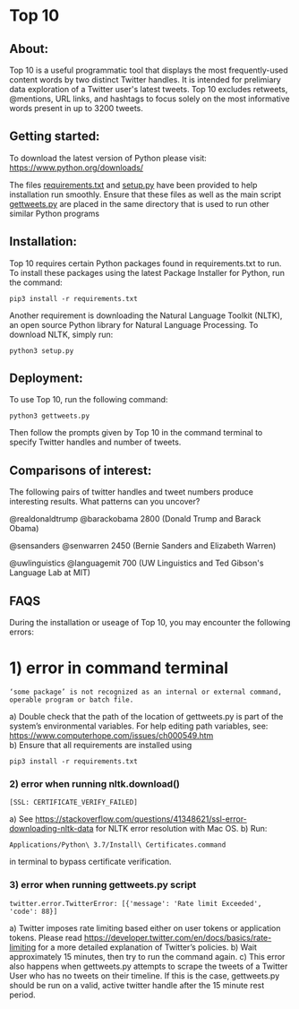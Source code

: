 # Top 10 


## About:
Top 10 is a useful programmatic tool that displays the most frequently-used content words by two distinct Twitter handles. It is intended for prelimiary data exploration of a Twitter user's latest tweets. Top 10 excludes retweets, @mentions, URL links, and hashtags to focus solely on the most informative words present in up to 3200 tweets.

## Getting started:
To download the latest version of Python please visit: https://www.python.org/downloads/ 

The files [requirements.txt](/requirements.txt) and [setup.py](setup.py) have been provided to help installation run smoothly. Ensure that these files as well as the main script [gettweets.py](/gettweets.py) are placed in the same directory that is used to run other similar Python programs

## Installation:
Top 10 requires certain Python packages found in requirements.txt to run. To install these packages using the latest Package Installer for Python, run the command: 
```
pip3 install -r requirements.txt
```
Another requirement is downloading the Natural Language Toolkit (NLTK), an open source Python library for Natural Language Processing. To download NLTK, simply run:
```
python3 setup.py
```

## Deployment:
To use Top 10, run the following command:
```
python3 gettweets.py
```
Then follow the prompts given by Top 10 in the command terminal to specify Twitter handles and number of tweets. 

## Comparisons of interest:
The following pairs of twitter handles and tweet numbers produce interesting results. What patterns can you uncover?

@realdonaldtrump @barackobama 2800    (Donald Trump and Barack Obama)

@sensanders @senwarren 2450    (Bernie Sanders and Elizabeth Warren)

@uwlinguistics @languagemit 700    (UW Linguistics and Ted Gibson's Language Lab at MIT)

## FAQS
During the installation or useage of Top 10, you may encounter the following errors:
# 1) error in command terminal
```
‘some package’ is not recognized as an internal or external command, operable program or batch file.
```
a) Double check that the path of the location of gettweets.py is part of the system’s environmental variables. For help editing path variables, see: https://www.computerhope.com/issues/ch000549.htm  
b) Ensure that all requirements are installed using
```
pip3 install -r requirements.txt
 ```

### 2) error when running nltk.download()
```
[SSL: CERTIFICATE_VERIFY_FAILED]
```
a) See https://stackoverflow.com/questions/41348621/ssl-error-downloading-nltk-data for NLTK error resolution with Mac OS.
b) Run:
```
Applications/Python\ 3.7/Install\ Certificates.command 
```
in terminal to bypass certificate verification.


### 3) error when running gettweets.py script
```
twitter.error.TwitterError: [{'message': 'Rate limit Exceeded', 'code': 88}]
```
a) Twitter imposes rate limiting based either on user tokens or application tokens. 
Please read https://developer.twitter.com/en/docs/basics/rate-limiting for a more detailed explanation of Twitter’s policies.
b) Wait approximately 15 minutes, then try to run the command again. 
c) This error also happens when gettweets.py attempts to scrape the tweets of a Twitter User who has no tweets on their timeline. If this is the case, gettweets.py should be run on a valid, active twitter handle after the 15 minute rest period. 
